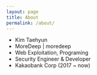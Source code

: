```yaml
---
layout: page
title: About
permalink: /about/
---
```



- Kim Taehyun 
- MoreDeep | moredeep
- Web Exploitation, Programing
- Security Engineer & Developer
- Kakaobank Corp (2017 ~ now)


[jekyll-paper]: https://github.com/ghosind/Jekyll-Paper
[jekyll-paper-issues]: https://github.com/ghosind/Jekyll-Paper/issues
